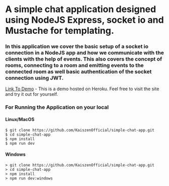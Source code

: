 # A simple chat application designed using NodeJS Express, socket io and Mustache for templating.

### In this application we cover the basic setup of a socket io connection in a NodeJS app and how we communicate with the clients with the help of events. This also covers the concept of rooms, connecting to a room and emitting events to the connected room as well basic authentication of the socket connection using JWT.

[Link To Demo](http://officialkaiszen-chat-app.herokuapp.com/) - This is a demo hosted on Heroku. Feel free to visit the site and try it out for yourself.

### For Running the Application on your local

#### Linux/MacOS
```
$ git clone https://github.com/KaiszenOfficial/simple-chat-app.git
$ cd simple-chat-app
$ npm install
$ npm run dev
```

#### Windows
```
> git clone https://github.com/KaiszenOfficial/simple-chat-app.git
> cd simple-chat-app
> npm install
> npm run dev:windows
```